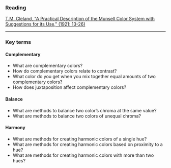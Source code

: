 ### Reading  
[T.M. Cleland, "A Practical Description of the Munsell Color System with Suggestions for its Use," (1921: 13-26)](https://archive.org/details/gri_c00033125006531145/page/n17)  

---

### Key terms  

#### Complementary

- What are complementary colors?
- How do complementary colors relate to contrast?  
- What color do you get when you mix together equal amounts of two complementary colors?
- How does juxtaposition affect complementary colors?

#### Balance  

- What are methods to balance two color’s chroma at the same value?  
- What are methods to balance two colors of unequal chroma?  

#### Harmony  

- What are methods for creating harmonic colors of a single hue?
- What are methods for creating harmonic colors based on proximity to a hue?
- What are methods for creating harmonic colors with more than two hues?
